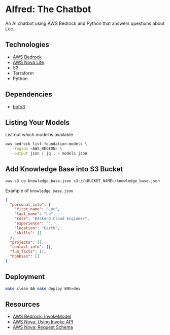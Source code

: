 # Alfred: The Chatbot

An AI chatbot using AWS Bedrock and Python that answers questions about Loc.

## Technologies

- [AWS Bedrock](https://docs.aws.amazon.com/bedrock/latest/userguide/getting-started.html)
- [AWS Nova Lite](https://docs.aws.amazon.com/nova/latest/userguide/what-is-nova.html)
- S3
- Terraform
- Python

## Dependencies

- [boto3](https://boto3.amazonaws.com/v1/documentation/api/latest/reference/services/bedrock-runtime.html)

## Listing Your Models

List out which model is available

```bash
aws bedrock list-foundation-models \
  --region <AWS_REGION> \
  --output json | jq . > models.json
```

## Add Knowledge Base into S3 Bucket

```bash
aws s3 cp knowledge_base.json s3://<BUCKET_NAME>/knowledge_base.json
```

Example of `knowledge_base.json`

```json
{
  "personal_info": {
    "first_name": "Loc",
    "last_name": "Le",
    "role": "Backend Cloud Engineer",
    "experience": "",
    "location": "Earth",
    "skills": []
  },
  "projects": [],
  "contact_info": {},
  "fun_facts": [],
  "hobbies": []
}
```

## Deployment

```bash
make clean && make deploy ENV=dev
```

## Resources

- [AWS Bedrock: InvokeModel](https://docs.aws.amazon.com/bedrock/latest/APIReference/API_runtime_InvokeModel.html)
- [AWS Nova: Using Invoke API](https://docs.aws.amazon.com/nova/latest/userguide/using-invoke-api.html)
- [AWS Nova: Request Schema](https://docs.aws.amazon.com/nova/latest/userguide/complete-request-schema.html)
